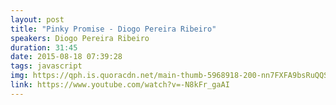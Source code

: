 ```yaml
---
layout: post
title: "Pinky Promise - Diogo Pereira Ribeiro"
speakers: Diogo Pereira Ribeiro
duration: 31:45
date: 2015-08-18 07:39:28
tags: javascript
img: https://qph.is.quoracdn.net/main-thumb-5968918-200-nn7FXFA9bsRuQQSyz7GmzroY8TcRKBnh.jpeg
link: https://www.youtube.com/watch?v=-N8kFr_gaAI
---
```

